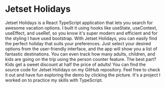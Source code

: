 # Jetset Holidays

Jetset Holidays is a React TypeScript application that lets you search for awesome vacation options. 
I built it using hooks like useState, useContext, useEffect, and useRef, so you know it's super modern and efficient and for the styling I have used bootstrap. With Jetset Holidays, you can easily find the perfect holiday that suits your preferences. Just select your desired options from the user-friendly interface, and the app will show you a list of fantastic destinations. You can even track how many adults, children, and kids are going on the trip using the person counter feature. The best part? Kids get a sweet discount at half the price of adults! You can find the source code for Jetset Holidays on my GitHub repository.
Feel free to check it out and have fun exploring the demo by clicking the picture. It's a project I worked on to practice my skills with TypeScript.

